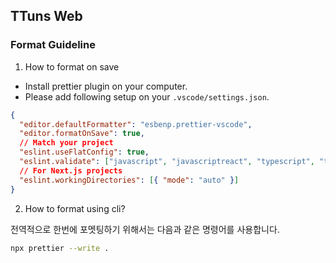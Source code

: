 ## TTuns Web

### Format Guideline

1. How to format on save

- Install prettier plugin on your computer.
- Please add following setup on your `.vscode/settings.json`.

```json
{
  "editor.defaultFormatter": "esbenp.prettier-vscode",
  "editor.formatOnSave": true,
  // Match your project
  "eslint.useFlatConfig": true,
  "eslint.validate": ["javascript", "javascriptreact", "typescript", "typescriptreact"],
  // For Next.js projects
  "eslint.workingDirectories": [{ "mode": "auto" }]
}
```

2. How to format using cli?

전역적으로 한번에 포멧팅하기 위해서는 다음과 같은 명령어를 사용합니다.

```bash
npx prettier --write .
```

